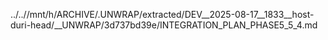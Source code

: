 ../..//mnt/h/ARCHIVE/.UNWRAP/extracted/DEV__2025-08-17__1833__host-duri-head/__UNWRAP/3d737bd39e/INTEGRATION_PLAN_PHASE5_5_4.md